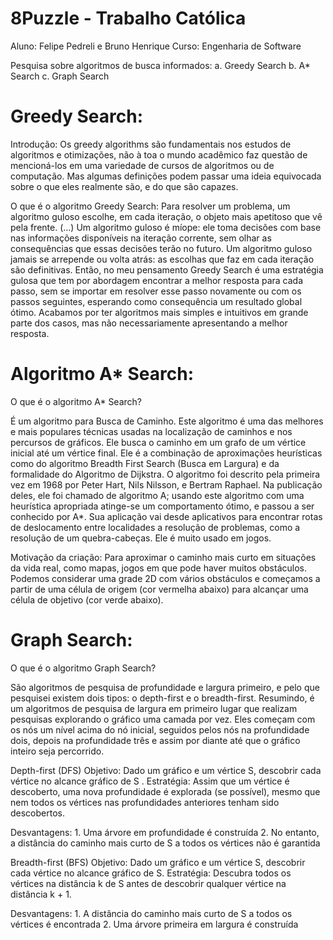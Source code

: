 # 8Puzzle - Trabalho Católica

Aluno: Felipe Pedreli e Bruno Henrique
Curso: Engenharia de Software

Pesquisa sobre algoritmos de busca informados:
a.	Greedy Search
b.	A* Search
c.	Graph Search

<h1>Greedy Search:</h1>

<p>Introdução: Os greedy algorithms são fundamentais nos estudos de algoritmos e otimizações, não à toa o mundo acadêmico faz questão de mencioná-los em uma variedade de cursos de algoritmos ou de computação. Mas algumas definições podem passar uma ideia equivocada sobre o que eles realmente são, e do que são capazes.</p>

<p>O que é o algoritmo Greedy Search: Para resolver um problema, um algoritmo guloso escolhe, em cada iteração, o objeto mais apetitoso que vê pela frente. (...) Um algoritmo guloso é míope: ele toma decisões com base nas informações disponíveis na iteração corrente, sem olhar as consequências que essas decisões terão no futuro. Um algoritmo guloso jamais se arrepende ou volta atrás: as escolhas que faz em cada iteração são definitivas.
Então, no meu pensamento Greedy Search é uma estratégia gulosa que tem por abordagem encontrar a melhor resposta para cada passo, sem se importar em resolver esse passo novamente ou com os passos seguintes, esperando como consequência um resultado global ótimo. Acabamos por ter algoritmos mais simples e intuitivos em grande parte dos casos, mas não necessariamente apresentando a melhor resposta.</p>



<h1>Algoritmo A* Search:</h1> 
<p>O que é o algoritmo A* Search?</p>

<p>É um algoritmo para Busca de Caminho. Este algoritmo é uma das melhores e mais populares técnicas usadas na localização de caminhos e nos percursos de gráficos. Ele busca o caminho em um grafo de um vértice inicial até um vértice final. Ele é a combinação de aproximações heurísticas como do algoritmo Breadth First Search (Busca em Largura) e da formalidade do Algoritmo de Dijkstra.  O algoritmo foi descrito pela primeira vez em 1968 por Peter Hart, Nils Nilsson, e Bertram Raphael. Na publicação deles, ele foi chamado de algoritmo A; usando este algoritmo com uma heurística apropriada atinge-se um comportamento ótimo, e passou a ser conhecido por A*. Sua aplicação vai desde aplicativos para encontrar rotas de deslocamento entre localidades a resolução de problemas, como a resolução de um quebra-cabeças. Ele é muito usado em jogos.</p>

<p>Motivação da criação: Para aproximar o caminho mais curto em situações da vida real, como mapas, jogos em que pode haver muitos obstáculos. Podemos considerar uma grade 2D com vários obstáculos e começamos a partir de uma célula de origem (cor vermelha abaixo) para alcançar uma célula de objetivo (cor verde abaixo).</p>

 
 
<h1>Graph Search:</h1>
<p>O que é o algoritmo Graph Search?</p>

<p>São algoritmos de pesquisa de profundidade e largura primeiro, e pelo que pesquisei existem dois tipos: o depth-first e o breadth-first. Resumindo, é um algoritmos de pesquisa de largura em primeiro lugar que realizam pesquisas explorando o gráfico uma camada por vez. Eles começam com os nós um nível acima do nó inicial, seguidos pelos nós na profundidade dois, depois na profundidade três e assim por diante até que o gráfico inteiro seja percorrido.</p>
 

<p>Depth-first (DFS)
Objetivo: Dado um gráfico e um vértice S, descobrir cada vértice no alcance gráfico de S .
Estratégia: Assim que um vértice é descoberto, uma nova profundidade é explorada (se possível), mesmo que nem todos os vértices nas profundidades anteriores tenham sido descobertos.</p>

<p>Desvantagens:
1.	Uma árvore em profundidade é construída
2.	No entanto, a distância do caminho mais curto de S a todos os vértices não é garantida</p>


<p>Breadth-first (BFS)
Objetivo: Dado um gráfico e um vértice S, descobrir cada vértice no alcance gráfico de S.
Estratégia: Descubra todos os vértices na distância k de S antes de descobrir qualquer vértice na distância k + 1.</p>

<p>Desvantagens:
1.	A distância do caminho mais curto de S a todos os vértices é encontrada
2.	Uma árvore primeira em largura é construída</p>
